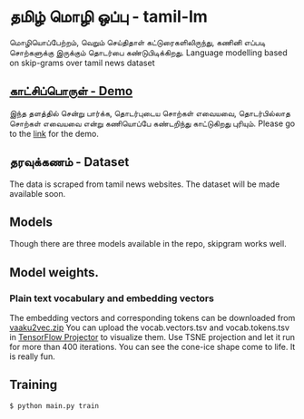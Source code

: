 # தமிழ் மொழி ஒப்பு - tamil-lm
மொழியொப்பேற்றம், வெறும் செய்திதாள் கட்டுரைகளிலிருந்து, கணினி எப்படி சொற்களுக்கு இருக்கும் தொடர்பை கண்டுபிடிக்கிறது.
Language modelling based on skip-grams over tamil news dataset

## [காட்சிப்பொருள் - Demo](http://w2v.kaatchi.cheyyarivu.org/)
இந்த தளத்தில் சென்று பார்க்க, தொடர்புடைய சொற்கள் எவையவை, தொடர்பில்லாத சொற்கள் எவையவை என்று கணியொப்பே கண்டறிந்து காட்டுகிறது புரியும்.
Please go to the [link](http://w2v.kaatchi.cheyyarivu.org/) for the demo.

## தரவுக்கணம் - Dataset
The data is scraped from tamil news websites. The dataset will be made available soon. 

## Models
Though there are three models available in the repo, skipgram works well.

## Model weights.
### Plain text vocabulary and embedding vectors
The embedding vectors and corresponding tokens can be downloaded from [vaaku2vec.zip](https://drive.google.com/open?id=1G3FM2paj9JaX-zsg0yDWxAHGrlxnjROy)
You can upload the vocab.vectors.tsv and vocab.tokens.tsv in [TensorFlow Projector](projector.tensorflow.org) to visualize them. Use TSNE projection and let it run for more than 400 iterations. You can see the cone-ice shape come to life. It is really fun. 

## Training
    $ python main.py train
  
